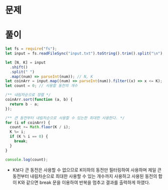 # 문제

# 풀이

```javascript
let fs = require("fs");
let input = fs.readFileSync("input.txt").toString().trim().split("\n");

let [N, K] = input
  .shift()
  .split(" ")
  .map((num) => parseInt(num)); // N, K
let coinArr = input.map((num) => parseInt(num)).filter((x) => x <= K); // K보다 큰 동전은 사용할 수 없으므로 K이하의 동전만 필터링
let count = 0; // 사용할 동전의 개수

/** 내림차순으로 정렬 */
coinArr.sort(function (a, b) {
  return b - a;
});

/** 큰 동전부터 내림차순으로 사용할 수 있는한 최대한 사용한다. */
for (i of coinArr) {
  count += Math.floor(K / i);
  K %= i;
  if (K % i == 0) {
    break;
  }
}

console.log(count);
```

- K보다 큰 동전은 사용할 수 없으므로 K이하의 동전만 필터링하여 사용하며 제일 큰 동전부터 내림차순으로 최대한 사용할 수 있는 개수까지 사용하고 사용된 동전의 합이 K와 같으면 break 문을 이용하여 반복을 멈추고 결과를 출력하게 하였다.
